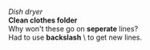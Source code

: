 *Dish dryer*\
__Clean clothes folder__\
Why won't these go on **seperate** lines?\
Had to use **backslash** \ to get new lines.
